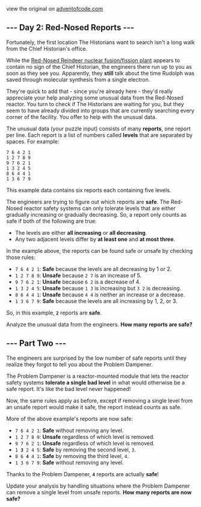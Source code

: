 view the original on <a href=https://adventofcode.com/2024/day/2>adventofcode.com</a>
<h2>--- Day 2: Red-Nosed Reports ---</h2><p>Fortunately, the first location The Historians want to search isn't a long walk from the Chief Historian's office.</p>
<p>While the <a href="/2015/day/19">Red-Nosed Reindeer nuclear fusion/fission plant</a> appears to contain no sign of the Chief Historian, the engineers there run up to you as soon as they see you. Apparently, they <b>still</b> talk about the time Rudolph was saved through molecular synthesis from a single electron.</p>
<p>They're quick to add that - since you're already here - they'd really appreciate your help analyzing some unusual data from the Red-Nosed reactor. You turn to check if The Historians are waiting for you, but they seem to have already divided into groups that are currently searching every corner of the facility. You offer to help with the unusual data.</p>
<p>The unusual data (your puzzle input) consists of many <b>reports</b>, one report per line. Each report is a list of numbers called <b>levels</b> that are separated by spaces. For example:</p>
<pre><code>7 6 4 2 1
1 2 7 8 9
9 7 6 2 1
1 3 2 4 5
8 6 4 4 1
1 3 6 7 9
</code></pre>
<p>This example data contains six reports each containing five levels.</p>
<p>The engineers are trying to figure out which reports are <b>safe</b>. The Red-Nosed reactor safety systems can only tolerate levels that are either gradually increasing or gradually decreasing. So, a report only counts as safe if both of the following are true:</p>
<ul>
<li>The levels are either <b>all increasing</b> or <b>all decreasing</b>.</li>
<li>Any two adjacent levels differ by <b>at least one</b> and <b>at most three</b>.</li>
</ul>
<p>In the example above, the reports can be found safe or unsafe by checking those rules:</p>
<ul>
<li><code>7 6 4 2 1</code>: <b>Safe</b> because the levels are all decreasing by 1 or 2.</li>
<li><code>1 2 7 8 9</code>: <b>Unsafe</b> because <code>2 7</code> is an increase of 5.</li>
<li><code>9 7 6 2 1</code>: <b>Unsafe</b> because <code>6 2</code> is a decrease of 4.</li>
<li><code>1 3 2 4 5</code>: <b>Unsafe</b> because <code>1 3</code> is increasing but <code>3 2</code> is decreasing.</li>
<li><code>8 6 4 4 1</code>: <b>Unsafe</b> because <code>4 4</code> is neither an increase or a decrease.</li>
<li><code>1 3 6 7 9</code>: <b>Safe</b> because the levels are all increasing by 1, 2, or 3.</li>
</ul>
<p>So, in this example, <code><b>2</b></code> reports are <b>safe</b>.</p>
<p>Analyze the unusual data from the engineers. <b>How many reports are safe?</b></p>
<h2 id="part2">--- Part Two ---</h2><p>The engineers are surprised by the low number of safe reports until they realize they forgot to tell you about the <span title="I need to get one of these!">Problem Dampener</span>.</p>
<p>The Problem Dampener is a reactor-mounted module that lets the reactor safety systems <b>tolerate a single bad level</b> in what would otherwise be a safe report. It's like the bad level never happened!</p>
<p>Now, the same rules apply as before, except if removing a single level from an unsafe report would make it safe, the report instead counts as safe.</p>
<p>More of the above example's reports are now safe:</p>
<ul>
<li><code>7 6 4 2 1</code>: <b>Safe</b> without removing any level.</li>
<li><code>1 2 7 8 9</code>: <b>Unsafe</b> regardless of which level is removed.</li>
<li><code>9 7 6 2 1</code>: <b>Unsafe</b> regardless of which level is removed.</li>
<li><code>1 <b>3</b> 2 4 5</code>: <b>Safe</b> by removing the second level, <code>3</code>.</li>
<li><code>8 6 <b>4</b> 4 1</code>: <b>Safe</b> by removing the third level, <code>4</code>.</li>
<li><code>1 3 6 7 9</code>: <b>Safe</b> without removing any level.</li>
</ul>
<p>Thanks to the Problem Dampener, <code><b>4</b></code> reports are actually <b>safe</b>!</p>
<p>Update your analysis by handling situations where the Problem Dampener can remove a single level from unsafe reports. <b>How many reports are now safe?</b></p>

